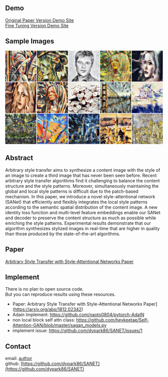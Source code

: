 ## Demo
[Original Paper Version Demo Site](http://style.airi.kr/ori_demo)<br>
[Fine Tuning Version Demo Site](http://style.airi.kr/demo)

## Sample Images
![ex_screenshot](./images/head.jpg)

## Abstract
Arbitrary style transfer aims to synthesize a content image with the style of an image to create a third image that has never been seen before. Recent arbitrary style transfer algorithms find it challenging to balance the content structure and the style patterns. Moreover, simultaneously maintaining the global and local style patterns is difficult due to the patch-based mechanism. In this paper, we introduce a novel style-attentional network (SANet) that efficiently and flexibly integrates the local style patterns according to the semantic spatial distribution of the content image. A new identity loss function and multi-level feature embeddings enable our SANet and decoder to preserve the content structure as much as possible while enriching the style patterns. Experimental results demonstrate that our algorithm synthesizes stylized images in real-time that are higher in quality than those produced by the state-of-the-art algorithms.

## Paper
[Arbitrary Style Transfer with Style-Attentional Networks Paper](https://arxiv.org/abs/1812.02342)

## Implement
There is no plan to open source code.<br>
But you can reproduce results using these resources.
- Paper: Arbitrary Style Transfer with Style-Attentional Networks Paper](https://arxiv.org/abs/1812.02342)
- Adain Implement: https://github.com/naoto0804/pytorch-AdaIN
- non local block self attn class: https://github.com/heykeetae/Self-Attention-GAN/blob/master/sagan_models.py
- implement issue: https://github.com/dypark86/SANET/issues/1

## Contact
email: [author](mailto:likebullet86@gmail.com) <br>
github: [https://github.com/dypark86/SANET](https://github.com/dypark86/SANET)
